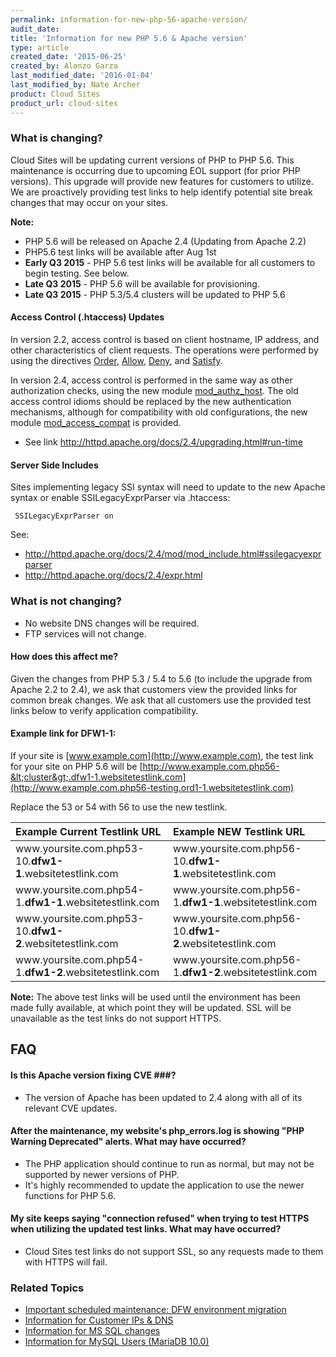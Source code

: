 ```yaml
---
permalink: information-for-new-php-56-apache-version/
audit_date:
title: 'Information for new PHP 5.6 & Apache version'
type: article
created_date: '2015-06-25'
created_by: Alonzo Garza
last_modified_date: '2016-01-04'
last_modified_by: Nate Archer
product: Cloud Sites
product_url: cloud-sites
---
```


### What is changing?

Cloud Sites will be updating current versions of PHP to PHP 5.6. This
maintenance is occurring due to upcoming EOL support (for prior PHP
versions). This upgrade will provide new features for customers to
utilize. We are proactively providing test links to help identify
potential site break changes that may occur on your sites.

**Note:**
-   PHP 5.6 will be released on Apache 2.4 (Updating from Apache 2.2)
-   PHP5.6 test links will be available after Aug 1st
-   **Early Q3 2015** - PHP 5.6 test links will be available for all
    customers to begin testing. See below.
-   **Late Q3 2015** - PHP 5.6 will be available for provisioning.
-   **Late Q3 2015** - PHP 5.3/5.4 clusters will be updated to PHP 5.6

#### Access Control (.htaccess) Updates

In version 2.2, access control is based on client hostname, IP address,
and other characteristics of client requests. The operations were
performed by using the directives
[Order](http://httpd.apache.org/docs/2.4/mod/mod_access_compat.html#order),
[Allow](http://httpd.apache.org/docs/2.4/mod/mod_access_compat.html#allow),
[Deny](http://httpd.apache.org/docs/2.4/mod/mod_access_compat.html#deny),
and
[Satisfy](http://httpd.apache.org/docs/2.4/mod/mod_access_compat.html#satisfy).

In version 2.4, access control is performed in the same way as other
authorization checks, using the new module
[mod\_authz\_host](http://httpd.apache.org/docs/2.4/mod/mod_authz_host.html).
The old access control idioms should be replaced by the new
authentication mechanisms, although for compatibility with old
configurations, the new module
[mod\_access\_compat](http://httpd.apache.org/docs/2.4/mod/mod_access_compat.html)
is provided.

-   See link <http://httpd.apache.org/docs/2.4/upgrading.html#run-time>

#### Server Side Includes

Sites implementing legacy SSI syntax will need to update to the new
Apache syntax or enable SSILegacyExprParser via .htaccess:

     SSILegacyExprParser on

See:

-   <http://httpd.apache.org/docs/2.4/mod/mod_include.html#ssilegacyexprparser>
-   <http://httpd.apache.org/docs/2.4/expr.html>

### What is not changing?

-   No website DNS changes will be required.
-   FTP services will not change.

#### How does this affect me?

Given the changes from PHP 5.3 / 5.4 to 5.6 (to include the upgrade from
Apache 2.2 to 2.4), we ask that customers view the provided links for
common break changes. We ask that all customers use the provided test
links below to verify application compatibility.

#### Example link for DFW1-1:

If your site is [www.example.com](http://www.example.com), the test link
for your site on PHP 5.6 will be
[http://www.example.com.php56-&lt;cluster&gt;.dfw1-1.websitetestlink.com](http://www.example.com.php56-testing.ord1-1.websitetestlink.com)

Replace the 53 or 54 with 56 to use the new testlink.

<table>
<colgroup>
<col width="50%" />
<col width="50%" />
</colgroup>
<thead>
<tr class="header">
<th align="left"><div class="tablesorter-header-inner">
Example Current Testlink URL
</div></th>
<th align="left"><div class="tablesorter-header-inner">
Example NEW Testlink URL
</div></th>
</tr>
</thead>
<tbody>
<tr class="odd">
<td align="left"><span>www.yoursite.com.php53-10</span><em>.</em><strong>dfw1-1</strong><span>.websitetestlink.com</span></td>
<td align="left">www.yoursite.com.php56-10<em>.</em><strong>dfw1-1</strong>.websitetestlink.com</td>
</tr>
<tr class="even">
<td align="left"><span>www.yoursite.com.php54-1</span><em>.</em><strong>dfw1-1</strong><span>.websitetestlink.com</span></td>
<td align="left"><span>www.yoursite.com.php56-1</span><em>.</em><strong>dfw1-1</strong><span>.websitetestlink.com</span></td>
</tr>
<tr class="odd">
<td align="left">www.yoursite.com.php53-10.<strong>dfw1-2</strong>.websitetestlink.com</td>
<td align="left">www.yoursite.com.php56-10.<strong>dfw1-2</strong>.websitetestlink.com</td>
</tr>
<tr class="even">
<td align="left">www.yoursite.com.php54-1.<strong>dfw1-2</strong>.websitetestlink.com</td>
<td align="left">www.yoursite.com.php56-1.<strong>dfw1-2</strong>.websitetestlink.com</td>
</tr>
</tbody>
</table>

**Note:** The above test links will be used until the environment has been
made fully available, at which point they will be updated. SSL will be unavailable as the test links do not support HTTPS.

## FAQ

#### Is this Apache version fixing CVE \#\#\#?

-   The version of Apache has been updated to 2.4 along with all of its
    relevant CVE updates.

#### After the maintenance, my website's php_errors.log is showing "PHP Warning Deprecated" alerts. What may have occurred?

-   The PHP application should continue to run as normal, but may not be
    supported by newer versions of PHP.
-   It's highly recommended to update the application to use the newer
    functions for PHP 5.6.

#### My site keeps saying "connection refused" when trying to test HTTPS when utilizing the updated test links. What may have occurred?

-   Cloud Sites test links do not support SSL, so any requests made to
    them with HTTPS will fail.

### Related Topics

-   [Important scheduled maintenance: DFW environment migration](/how-to/important-scheduled-maintenance-dfw-environment-migration)
-   [Information for Customer IPs & DNS](/how-to/information-for-customer-ip-addresses-and-dns)
-   [Information for MS SQL changes](/how-to/information-for-ms-sql-changes)
-   [Information for MySQL Users (MariaDB 10.0)](/how-to/information-for-mysql-users-mariadb-100)
